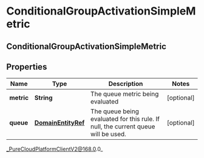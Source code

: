 # ConditionalGroupActivationSimpleMetric

## ConditionalGroupActivationSimpleMetric

## Properties

|Name | Type | Description | Notes|
|------------ | ------------- | ------------- | -------------|
| **metric** | **String** | The queue metric being evaluated | [optional] |
| **queue** | [**DomainEntityRef**](DomainEntityRef) | The queue being evaluated for this rule.  If null, the current queue will be used. | [optional] |



_PureCloudPlatformClientV2@168.0.0_

